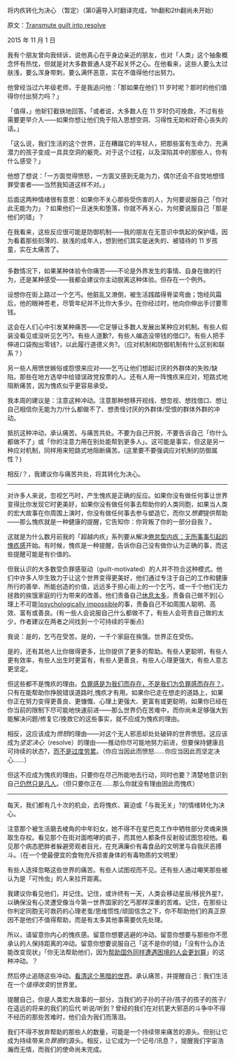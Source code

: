 将内疚转化为决心 （暂定）（第0遍导入时翻译完成，1th翻和2th翻尚未开始）

原文：[Transmute guilt into resolve](https://mindingourway.com/transmute-guilt-i/)

2015 年 11 月 1 日

我有个朋友曾向我倾诉，说他真心在乎身边亲近的朋友，也对「人类」这个抽象概念怀有热忱，但就是对大多数普通人提不起关怀之心。在他看来，这些人要么太过肤浅，要么浑身带刺，要么满怀恶意，实在不值得他付出努力。 

他曾经当过六年级老师，于是我追问他：「那如果在他们 11 岁时呢？那时的他们值得你付出努力吗？」

「值得，」他斩钉截铁地回答。「或者说，大多数人在 11 岁时仍可挽救，不过有些需要更早介入——如果你想让他们免于陷入思想空洞、习得性无助和好奇心丧失的话。」

「这么说，我们生活的这个世界，正在糟蹋它的年轻人，把那些富有生命力、充满潜力的孩子变成一具具空洞的躯壳。对于这个过程，以及深陷其中的那些人，你有什么感受？」

他想了想说：「一方面觉得愤怒，一方面又感到无能为力，偶尔还会不自觉地想怪罪受害者——当然我知道这样不对。」

后面这两种情绪很有意思：如果你不关心那些受伤害的人，为何要说服自己「你对此无能为力」？如果他们一旦迷失和堕落，你就不再关心，为何要说服自己「那是他们的错」？

在我看来，这些反应很可能是防御机制——我的朋友在无意识中筑起的保护墙，因为看着那些刻薄的、肤浅的成年人，想到他们其实是迷失的、被错待的 11 岁孩童，实在太痛苦了。

------

多数情况下，如果某种体验令你痛苦——不论是外界发生的事情、自身在做的行为，还是某种感受——我都会建议你主动脱离这种体验。但存在一个例外。

设想你在街上路过一个乞丐。他脏乱又潦倒，被生活践踏得脊梁弯曲；饱经风霜后，他的眼神苍老，尽管年纪并不比你大多少。在你经过时，他向你伸出手讨要零钱。

这会在人们心中引发某种痛苦——它足够让多数人发展出某种应对机制。有些人假装没看见或没听见乞丐?。有些人道歉?，有些人编造没带钱的借口?。有些人把手伸进口袋掏出零钱?，以此履行道德义务?。（应对机制和防御机制有什么区别和联系？）

另一些人用愤世嫉俗或怨恨来应对——乞丐让他们想起讨厌的外群体的失败/缺陷，那些在地方选举中给错误政党投票的人。还有人用一阵愧疚来应对，短路式地阻断痛苦，因为愧疚似乎更容易承受。

我本周的建议是：注意这种冲动。注意那种想移开视线、想忽视、想找借口、想让自己相信你无能为力/什么都做不了、想责怪讨厌的外群体/受恨的群体外群的冲动。

抵抗这种冲动，承认痛苦。与痛苦共处。不要为自己开脱，不要告诉自己「你什么都做不了」或「你的注意力用在别处能帮到更多人」。这可能是事实，但这是另一种应对机制，同样用来短路式地阻断痛苦。(这里要不要强调应对机制的防御属性？)

相反/？，我建议你与痛苦共处，将其转化为决心。

------

对许多人来说，忽视乞丐时，产生愧疚是正确的反应。如果你没有做任何事让世界变得比你发现它时更美好，如果你没有做任何事去帮助你的人类同胞，如果当人类的宏大故事在你周围上演时，你没有做任何事去参与塑造它，而你又*想要*提供帮助——那么愧疚就是一种健康的提醒，它告知你：你背叛了你的一部分自我？。  

这就是为什么数月前我的「超越内疚」系列要从解决[倦怠型内疚：无所事事引起的愧疚感](https://mindingourway.com/replacing-guilt/)开始。有时候，愧疚是一种提醒，告诉你自己没有做你认为正确的事，而这些提醒可能是有价值的。

但我认识的大多数受负罪感驱动（guilt-motivated）的人并不符合这种模式。他们中许多人毕生致力于让这个世界变得更美好，他们通过专注于自己的工作和健康所行的善举、所能创造的价值，远远多于担心街上的一个乞丐，或一千个他们无力拯救的挨饿家庭的行为带来的改善。他们责备自己[休息太多](https://mindingourway.com/stop-before-you-drop/)，责备自己做不到[心理上不可能][psychologically impossible](https://mindingourway.com/where-coulds-go/)的事，责备自己不如周围人聪明、高效、富有或善良。(有一些人会说服自己什么都做不了，有些人会苛责自己做的太少，作者建议在两者之间找到一个可持续的平衡点)

我说：是的，乞丐在受苦。是的，一千个家庭在挨饿。世界正在受伤。  

是的，还有其他人比你做得更多，比你提供了更多的帮助。有些人更聪明，有些人更有效率，有些人出生时更富有，有些人更善良，有些人心理更强大，有些人意志更坚定。

但这些都不是愧疚的理由。[负罪感是为我们而存在，不是我们为负罪感而存在？](https://mindingourway.com/dont-steer-with-guilt/)。只有在能帮助你挣脱错误道路时,愧疚才有用。如果你已走在想走的道路上，如果你正在努力变得更善良、更慷慨、心理上更强大、更富有或更聪明，如果你已经在你当前的限制下尽可能地快速前进——那么世界仍在苦难中，而你尚未足够强大到能解决问题/修复它/挽救它的这些事实，就不应成为愧疚的理由。

相反，这应该成为*愤怒*的理由——对这个无人邪恶却处处破碎的世界愤怒。这应该成为*坚定决心*（resolve）的理由——推动你尽可能地努力前进，但要保持健康且可持续的状态?，[而不是过度劳累](https://mindingourway.com/rest-in-motion/)。（你应当因此而愤怒……你应当因此而坚定决心……）

但这不应成为愧疚的理由，只要你在尽己所能地去行动，同时也要？清楚地意识到自己[仍然只是凡人](https://mindingourway.com/not-yet-gods/)。（但只要你正在……那么你就没有理由因此而愧疚）

------

每天，我们都有几十次的机会，去将愧疚、窘迫或「与我无关」?的情绪转化为决心。

注意那个被生活磨去棱角的中年妇女，她不得不在星巴克工作中牺牲部分灵魂来换取生存权。看见那个在街对面咆哮的疯子，而其他人都条件反射般试图忽视他。看见那个病态肥胖者躲避旁观者目光，在充满廉价有毒食品的文明里与自我厌恶搏斗。（在一个使最便宜的食物充斥损害身体的有毒物质的文明里）

有些人选择忽略这些世界的痛苦。有些人试图视而不见。还有些人通过嘲笑那些被认为是「可怜虫」的人来拉开距离。

我建议你看见他们，并记住。记住，或许终有一天，人类会移动星辰/移民外星?，以确保没有心灵遭受像当今第一世界国家的乞丐那样深重的苦难。记住，在那些让你判定同胞无可救药的心理老茧/思维惯性/顽固信念之下，你不帮助他们的真正原因不是他们不值得帮助，而是有太多其他事需要优先处理。

所以，请留意你内心的愧疚感。留意你想要逃避的冲动。留意你想要与那些你不愿承认的人保持距离的冲动。留意你想要说服自己「这不是你的错」「没有什么办法能改变现状」「你无法帮助他们，因为[帮助国外同样遭遇困境的人会更划算](http://givewell.org/)」的这种冲动。？

然后停止追随这些冲动。[看清这个黑暗的世界](https://mindingourway.com/see-the-dark-world/)。承认痛苦，并提醒自己：我们生活在一个*值得改变*的世界里。

提醒自己，你是人类宏大故事的一部分，当我们的子孙的子孙/孩子的孩子的孩子/在遥远的将来的我们的后代 听说/听到？曾经的我们在对抗更大邪恶的斗争中不得不经历的那些苦难时，他们会为我们而落泪。

我们不得不放弃帮助的那些人的数量，可能是一个持续带来痛苦的源头。但别让它成为持续带来*负罪感*的源头。相反，让它成为一个记号/讯息？，提醒我们宇宙浩瀚而无情，而我们的使命尚未完成。 